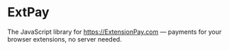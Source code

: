 # ExtPay
The JavaScript library for https://ExtensionPay.com — payments for your browser extensions, no server needed.
